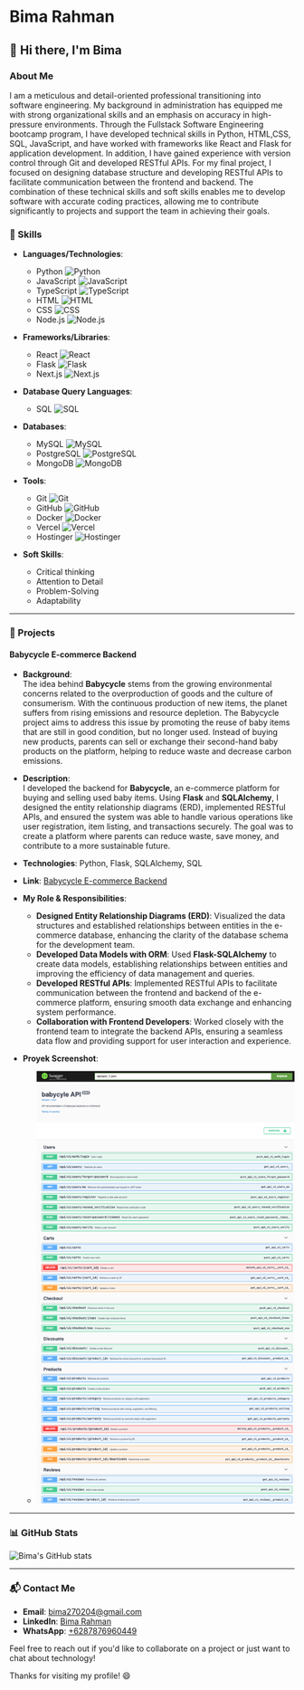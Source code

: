 # Bima Rahman

 <!-- Ganti dengan gambar banner pribadi kamu -->

## 👋 Hi there, I'm Bima

### About Me
I am a meticulous and detail-oriented professional transitioning into software engineering. My background in administration has equipped me with strong organizational skills and an emphasis on accuracy in high-pressure environments. Through the Fullstack Software Engineering bootcamp program, I have developed technical skills in Python, HTML,CSS, SQL, JavaScript, and have worked with frameworks like React and Flask for application development. In addition, I have gained experience with version control through Git and developed RESTful APIs. For my final project, I focused on designing database structure and developing RESTful APIs to facilitate communication between the frontend and backend. The combination of these technical skills and soft skills enables me to develop software with accurate coding practices, allowing me to contribute significantly to projects and support the team in achieving their goals.

### 💼 Skills

- **Languages/Technologies**:
  - Python ![Python](https://img.shields.io/badge/Python-3776AB?style=for-the-badge&logo=python&logoColor=white)
  - JavaScript ![JavaScript](https://img.shields.io/badge/JavaScript-F7DF1E?style=for-the-badge&logo=javascript&logoColor=black)
  - TypeScript ![TypeScript](https://img.shields.io/badge/TypeScript-007ACC?style=for-the-badge&logo=typescript&logoColor=white)
  - HTML ![HTML](https://img.shields.io/badge/HTML-E34F26?style=for-the-badge&logo=html5&logoColor=white)
  - CSS ![CSS](https://img.shields.io/badge/CSS-1572B6?style=for-the-badge&logo=css3&logoColor=white)
  - Node.js ![Node.js](https://img.shields.io/badge/Node.js-339933?style=for-the-badge&logo=node.js&logoColor=white)

- **Frameworks/Libraries**:
  - React ![React](https://img.shields.io/badge/React-61DAFB?style=for-the-badge&logo=react&logoColor=black)
  - Flask ![Flask](https://img.shields.io/badge/Flask-000000?style=for-the-badge&logo=flask&logoColor=white)
  - Next.js ![Next.js](https://img.shields.io/badge/Next.js-000000?style=for-the-badge&logo=nextdotjs&logoColor=white)

- **Database Query Languages**:
  - SQL ![SQL](https://img.shields.io/badge/SQL-4479A1?style=for-the-badge&logo=postgresql&logoColor=white)

- **Databases**:
  - MySQL ![MySQL](https://img.shields.io/badge/MySQL-4479A1?style=for-the-badge&logo=mysql&logoColor=white)
  - PostgreSQL ![PostgreSQL](https://img.shields.io/badge/PostgreSQL-336791?style=for-the-badge&logo=postgresql&logoColor=white)
  - MongoDB ![MongoDB](https://img.shields.io/badge/MongoDB-47A248?style=for-the-badge&logo=mongodb&logoColor=white)

- **Tools**:
  - Git ![Git](https://img.shields.io/badge/Git-F05032?style=for-the-badge&logo=git&logoColor=white)
  - GitHub ![GitHub](https://img.shields.io/badge/GitHub-181717?style=for-the-badge&logo=github&logoColor=white)
  - Docker ![Docker](https://img.shields.io/badge/Docker-2496ED?style=for-the-badge&logo=docker&logoColor=white)
  - Vercel ![Vercel](https://img.shields.io/badge/Vercel-000000?style=for-the-badge&logo=vercel&logoColor=white)
  - Hostinger ![Hostinger](https://img.shields.io/badge/Hostinger-FF6600?style=for-the-badge&logo=hostinger&logoColor=white)


- **Soft Skills**:
  - Critical thinking
  - Attention to Detail
  - Problem-Solving
  - Adaptability

---

### 📂 Projects

#### Babycycle E-commerce Backend
- **Background**:  
  The idea behind **Babycycle** stems from the growing environmental concerns related to the overproduction of goods and the culture of consumerism. With the continuous production of new items, the planet suffers from rising emissions and resource depletion. The Babycycle project aims to address this issue by promoting the reuse of baby items that are still in good condition, but no longer used. Instead of buying new products, parents can sell or exchange their second-hand baby products on the platform, helping to reduce waste and decrease carbon emissions.

- **Description**:  
  I developed the backend for **Babycycle**, an e-commerce platform for buying and selling used baby items. Using **Flask** and **SQLAlchemy**, I designed the entity relationship diagrams (ERD), implemented RESTful APIs, and ensured the system was able to handle various operations like user registration, item listing, and transactions securely. The goal was to create a platform where parents can reduce waste, save money, and contribute to a more sustainable future.

- **Technologies**: Python, Flask, SQLAlchemy, SQL
- **Link**: [Babycycle E-commerce Backend](https://github.com/Group-D-Revou-Final-Project/babycycle-backend.git)

- **My Role & Responsibilities**:
  - **Designed Entity Relationship Diagrams (ERD)**: Visualized the data structures and established relationships between entities in the e-commerce database, enhancing the clarity of the database schema for the development team.
  - **Developed Data Models with ORM**: Used **Flask-SQLAlchemy** to create data models, establishing relationships between entities and improving the efficiency of data management and queries.
  - **Developed RESTful APIs**: Implemented RESTful APIs to facilitate communication between the frontend and backend of the e-commerce platform, ensuring smooth data exchange and enhancing system performance.
  - **Collaboration with Frontend Developers**: Worked closely with the frontend team to integrate the backend APIs, ensuring a seamless data flow and providing support for user interaction and experience.

- **Proyek Screenshot**:
  - ![Proyek Web](APIScreenshot.png)

---

### 📊 GitHub Stats

![Bima's GitHub stats](https://github-readme-stats.vercel.app/api?username=b1m4r&show_icons=true&theme=radical)

---

### 📬 Contact Me

- **Email**: [bima270204@gmail.com](mailto:bima270204@gmail.com)
- **LinkedIn**: [Bima Rahman](http://www.linkedin.com/in/bima-rahman-a83624311)
- **WhatsApp**: [+6287876960449](https://wa.me/6287876960449)

Feel free to reach out if you'd like to collaborate on a project or just want to chat about technology!

Thanks for visiting my profile! 😄



<!--
![Banner](https://via.placeholder.com/1200x300.png?text=Welcome+to+My+Portfolio)
**b1m4r/b1m4r** is a ✨ _special_ ✨ repository because its `README.md` (this file) appears on your GitHub profile.

Here are some ideas to get you started:

- 🔭 I’m currently working on ...
- 🌱 I’m currently learning ...
- 👯 I’m looking to collaborate on ...
- 🤔 I’m looking for help with ...
- 💬 Ask me about ...
- 📫 How to reach me: ...
- 😄 Pronouns: ...
- ⚡ Fun fact: ...
-->
